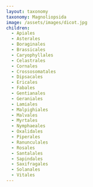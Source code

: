 ```yaml
---
layout: taxonomy
taxonomy: Magnoliopsida
image: /assets/images/dicot.jpg
children:
  - Apiales
  - Asterales
  - Boraginales
  - Brassicales
  - Caryophyllales
  - Celastrales
  - Cornales
  - Crossosomatales
  - Dipsacales
  - Ericales
  - Fabales
  - Gentianales
  - Geraniales
  - Lamiales
  - Malpighiales
  - Malvales
  - Myrtales
  - Nymphaeales
  - Oxalidales
  - Piperales
  - Ranunculales
  - Rosales
  - Santalales
  - Sapindales
  - Saxifragales
  - Solanales
  - Vitales
---
```

